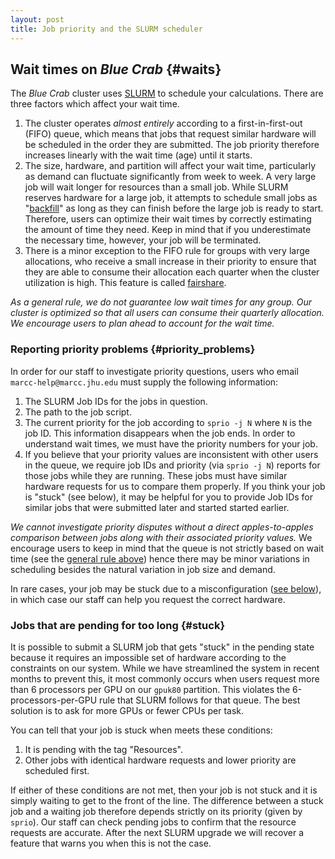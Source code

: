```yaml
---
layout: post
title: Job priority and the SLURM scheduler
---
```


## Wait times on *Blue Crab* {#waits}

The *Blue Crab* cluster uses [SLURM](https://slurm.schedmd.com/documentation.html) to schedule your calculations. There are three factors which affect your wait time.

1. The cluster operates *almost entirely* according to a first-in-first-out (FIFO) queue, which means that jobs that request similar hardware will be scheduled in the order they are submitted. The job priority therefore increases linearly with the wait time (age) until it starts. 
2. The size, hardware, and partition will affect your wait time, particularly as demand can fluctuate significantly from week to week. A very large job will wait longer for resources than a small job. While SLURM reserves hardware for a large job, it attempts to schedule small jobs as "[backfill](https://slurm.schedmd.com/sched_config.html)" as long as they can finish before the large job is ready to start. Therefore, users can optimize their wait times by correctly estimating the amount of time they need. Keep in mind that if you underestimate the necessary time, however, your job will be terminated.
3. There is a minor exception to the FIFO rule for groups with very large allocations, who receive a small increase in their priority to ensure that they are able to consume their allocation each quarter when the cluster utilization is high. This feature is called [fairshare](https://slurm.schedmd.com/fair_tree.html).

*As a general rule, we do not guarantee low wait times for any group. Our cluster is optimized so that all users can consume their quarterly allocation. We encourage users to plan ahead to account for the wait time.*

### Reporting priority problems {#priority_problems}

In order for our staff to investigate priority questions, users who email `marcc-help@marcc.jhu.edu` must supply the following information:

1. The SLURM Job IDs for the jobs in question.
2. The path to the job script.
3. The current priority for the job according to `sprio -j N` where `N` is the job ID. This information disappears when the job ends. In order to understand wait times, we must have the priority numbers for your job.
4. If you believe that your priority values are inconsistent with other users in the queue, we require job IDs and priority (via `sprio -j N`) reports for those jobs while they are running. These jobs must have similar hardware requests for us to compare them properly. If you think your job is "stuck" (see below), it may be helpful for you to provide Job IDs for similar jobs that were submitted later and started started earlier.

*We cannot investigate priority disputes without a direct apples-to-apples comparison between jobs along with their associated priority values.* We encourage users to keep in mind that the queue is not strictly based on wait time (see the [general rule above](#waits)) hence there may be minor variations in scheduling besides the natural variation in job size and demand.

In rare cases, your job may be stuck due to a misconfiguration ([see below](#stuck)), in which case our staff can help you request the correct hardware. 

### Jobs that are pending for too long {#stuck}

It is possible to submit a SLURM job that gets "stuck" in the pending state because it requires an impossible set of hardware according to the constraints on our system. While we have streamlined the system in recent months to prevent this, it most commonly occurs when users request more than 6 processors per GPU on our `gpuk80` partition. This violates the 6-processors-per-GPU rule that SLURM follows for that queue. The best solution is to ask for more GPUs or fewer CPUs per task. 

You can tell that your job is stuck when meets these conditions:

1. It is pending with the tag "Resources".
2. Other jobs with identical hardware requests and lower priority are scheduled first. 

If either of these conditions are not met, then your job is not stuck and it is simply waiting to get to the front of the line. The difference between a stuck job and a waiting job therefore depends strictly on its priority (given by `sprio`). Our staff can check pending jobs to confirm that the resource requests are accurate. After the next SLURM upgrade we will recover a feature that warns you when this is not the case. 